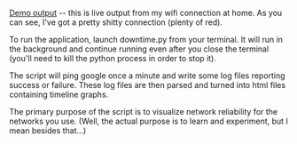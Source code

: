 
[Demo output](http://dl.dropbox.com/u/135901/downtime/html_out/192.168.0.html) -- this is live output from my wifi connection at home.  As you can see, I've got a pretty shitty connection (plenty of red).

To run the application, launch downtime.py from your terminal.  It will run in the background and continue running even after you close the terminal (you'll need to kill the python process in order to stop it).

The script will ping google once a minute and write some log files reporting success or failure.  These log files are then parsed and turned into html files containing timeline graphs.

The primary purpose of the script is to visualize network reliability for the networks you use.  (Well, the actual purpose is to learn and experiment, but I mean besides that...)